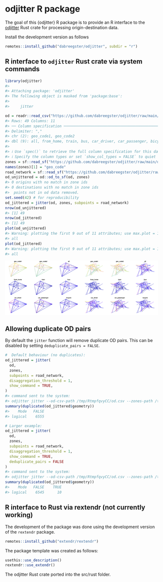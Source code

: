 
<!-- README.md is generated from README.Rmd. Please edit that file -->

# odjitter R package

<!-- badges: start -->

<!-- badges: end -->

The goal of this {odjitter} R package is to provide an R interface to
the [odjitter](https://github.com/dabreegster/odjitter) Rust crate for
processing origin-destination data.

Install the development version as follows

``` r
remotes::install_github("dabreegster/odjitter", subdir = "r")
```

## R interface to `odjitter` Rust crate via system commands

``` r
library(odjitter)
#> 
#> Attaching package: 'odjitter'
#> The following object is masked from 'package:base':
#> 
#>     jitter
```

``` r
od = readr::read_csv("https://github.com/dabreegster/odjitter/raw/main/data/od.csv")
#> Rows: 49 Columns: 11
#> ── Column specification ────────────────────────────────────────────────────────
#> Delimiter: ","
#> chr (2): geo_code1, geo_code2
#> dbl (9): all, from_home, train, bus, car_driver, car_passenger, bicycle, foo...
#> 
#> ℹ Use `spec()` to retrieve the full column specification for this data.
#> ℹ Specify the column types or set `show_col_types = FALSE` to quiet this message.
zones = sf::read_sf("https://github.com/dabreegster/odjitter/raw/main/data/zones.geojson")
names(zones)[1] = "geo_code"
road_network = sf::read_sf("https://github.com/dabreegster/odjitter/raw/main/data/road_network.geojson")
od_unjittered = od::od_to_sf(od, zones)
#> 0 origins with no match in zone ids
#> 0 destinations with no match in zone ids
#>  points not in od data removed.
set.seed(42) # for reproducibility
od_jittered = jitter(od, zones, subpoints = road_network)
nrow(od_unjittered)
#> [1] 49
nrow(od_jittered)
#> [1] 49
plot(od_unjittered)
#> Warning: plotting the first 9 out of 11 attributes; use max.plot = 11 to plot
#> all
plot(od_jittered)
#> Warning: plotting the first 9 out of 11 attributes; use max.plot = 11 to plot
#> all
```

<img src="README_files/figure-gfm/jitter-1.png" width="50%" /><img src="README_files/figure-gfm/jitter-2.png" width="50%" />

## Allowing duplicate OD pairs

By default the `jitter` function will remove duplicate OD pairs. This
can be disabled by setting `deduplicate_pairs = FALSE`.

``` r
#  Default behaviour (no duplicates):
od_jittered = jitter(
  od,
  zones,
  subpoints = road_network,
  disaggregation_threshold = 1,
  show_command = TRUE,
)
#> command sent to the system:
#> odjitter jitter --od-csv-path /tmp/RtmpfqvyCC/od.csv --zones-path /tmp/RtmpfqvyCC/zones.geojson --zone-name-key geo_code --origin-key geo_code1 --destination-key geo_code2 --subpoints-origins-path /tmp/RtmpfqvyCC/subpoints.geojson --subpoints-destinations-path /tmp/RtmpfqvyCC/subpoints.geojson --disaggregation-key all --disaggregation-threshold 1 --rng-seed 93708 --deduplicate-pairs  --output-path /tmp/RtmpfqvyCC/od_jittered.geojson
summary(duplicated(od_jittered$geometry))
#>    Mode   FALSE 
#> logical    6555
```

``` r
# Larger example:
od_jittered = jitter(
  od,
  zones,
  subpoints = road_network,
  disaggregation_threshold = 1,
  show_command = TRUE,
  deduplicate_pairs = FALSE
)
#> command sent to the system:
#> odjitter jitter --od-csv-path /tmp/RtmpfqvyCC/od.csv --zones-path /tmp/RtmpfqvyCC/zones.geojson --zone-name-key geo_code --origin-key geo_code1 --destination-key geo_code2 --subpoints-origins-path /tmp/RtmpfqvyCC/subpoints.geojson --subpoints-destinations-path /tmp/RtmpfqvyCC/subpoints.geojson --disaggregation-key all --disaggregation-threshold 1 --rng-seed 28614   --output-path /tmp/RtmpfqvyCC/od_jittered.geojson
summary(duplicated(od_jittered$geometry))
#>    Mode   FALSE    TRUE 
#> logical    6545      10
```

## R interface to Rust via rextendr (not currently working)

The development of the package was done using the development version of
the `rextendr` package.

``` r
remotes::install_github("extendr/rextendr")
```

The package template was created as follows:

``` r
usethis::use_description()
rextendr::use_extendr()
```

The odjitter Rust crate ported into the src/rust folder.
